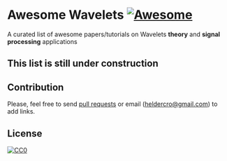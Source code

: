 # Awesome Wavelets [![Awesome](https://cdn.rawgit.com/sindresorhus/awesome/d7305f38d29fed78fa85652e3a63e154dd8e8829/media/badge.svg)](https://github.com/gokceneraslan/awesome-deepbio)

A curated list of awesome papers/tutorials on Wavelets **theory** and **signal processing** applications

## This list is still under construction


## Contribution

Please, feel free to send [pull requests](https://github.com/helderc/awesome-wavelets/pulls) or email (heldercro@gmail.com) to add links.

## License

[![CC0](http://i.creativecommons.org/p/zero/1.0/88x31.png)](http://creativecommons.org/publicdomain/zero/1.0/)